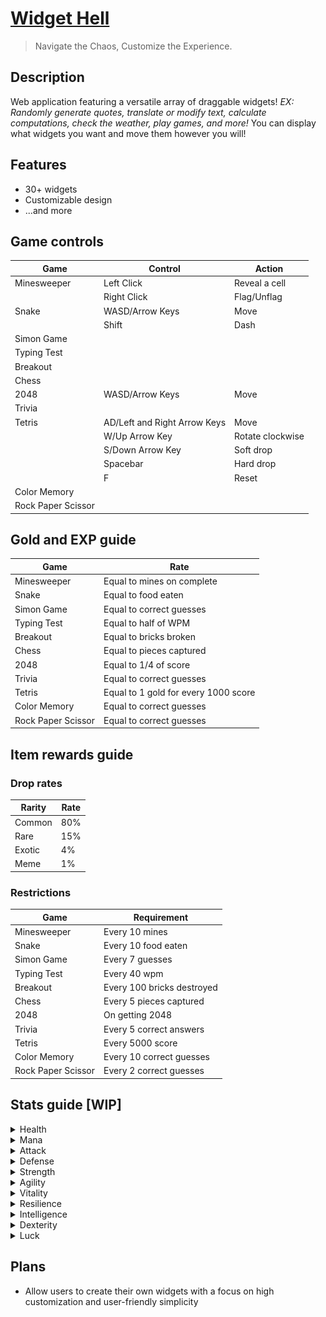 # [**Widget Hell**](https://widget-hell.vercel.app/)
> Navigate the Chaos, Customize the Experience.

## **Description**
Web application featuring a versatile array of draggable widgets! _EX: Randomly generate quotes, translate or modify text, calculate computations, check the weather, play games, and more!_ You can display what widgets you want and move them however you will!

## **Features**
- 30+ widgets
- Customizable design
- ...and more

## **Game controls**
| Game | Control | Action |
| --- | --- | --- |
| Minesweeper | Left Click | Reveal a cell |
| | Right Click | Flag/Unflag |
| Snake | WASD/Arrow Keys | Move |
| | Shift | Dash |
| Simon Game | | |
| Typing Test | | |
| Breakout | | |
| Chess | | |
| 2048 | WASD/Arrow Keys | Move |
| Trivia | | |
| Tetris | AD/Left and Right Arrow Keys | Move |
| | W/Up Arrow Key | Rotate clockwise |
| | S/Down Arrow Key | Soft drop |
| | Spacebar | Hard drop |
| | F | Reset |
| Color Memory | | |
| Rock Paper Scissor | | |

## **Gold and EXP guide**
| Game | Rate |
| --- | --- |
| Minesweeper | Equal to mines on complete |
| Snake | Equal to food eaten |
| Simon Game | Equal to correct guesses |
| Typing Test | Equal to half of WPM |
| Breakout | Equal to bricks broken |
| Chess | Equal to pieces captured |
| 2048 | Equal to 1/4 of score |
| Trivia | Equal to correct guesses |
| Tetris | Equal to 1 gold for every 1000 score |
| Color Memory | Equal to correct guesses |
| Rock Paper Scissor | Equal to correct guesses |

## **Item rewards guide**
### Drop rates
| Rarity | Rate |
| --- | --- |
| Common | 80% |
| Rare | 15% |
| Exotic | 4% |
| Meme | 1% |

### Restrictions
| Game | Requirement |
| --- | --- |
| Minesweeper | Every 10 mines |
| Snake | Every 10 food eaten |
| Simon Game | Every 7 guesses |
| Typing Test | Every 40 wpm |
| Breakout | Every 100 bricks destroyed |
| Chess | Every 5 pieces captured |
| 2048 | On getting 2048 |
| Trivia | Every 5 correct answers |
| Tetris | Every 5000 score |
| Color Memory | Every 10 correct guesses |
| Rock Paper Scissor | Every 2 correct guesses |

## **Stats guide [WIP]**
<details>
    <summary>Health</summary>

Health rounds down.
| Heart | Hits |
| --- | --- |
| ![heart 1](https://raw.githubusercontent.com/KyleBuii/Widget-Hell/main/public/resources/hearts/heart1.png) | 1 |
| ![heart 2](https://raw.githubusercontent.com/KyleBuii/Widget-Hell/main/public/resources/hearts/heart2.png) | 5 |
| ![heart 3](https://raw.githubusercontent.com/KyleBuii/Widget-Hell/main/public/resources/hearts/heart3.png) | 10 |
| ![heart 4](https://raw.githubusercontent.com/KyleBuii/Widget-Hell/main/public/resources/hearts/heart4.png) | 15 |
| ![heart 5](https://raw.githubusercontent.com/KyleBuii/Widget-Hell/main/public/resources/hearts/heart5.png) | 20|
| ![heart 6](https://raw.githubusercontent.com/KyleBuii/Widget-Hell/main/public/resources/hearts/heart6.png) | 25 |
| ![heart 7](https://raw.githubusercontent.com/KyleBuii/Widget-Hell/main/public/resources/hearts/heart7.png) | 30 |
| ![heart 8](https://raw.githubusercontent.com/KyleBuii/Widget-Hell/main/public/resources/hearts/heart8.png) | 35 |
| ![heart 9](https://raw.githubusercontent.com/KyleBuii/Widget-Hell/main/public/resources/hearts/heart9.png) | 40 |
| ![heart 10](https://raw.githubusercontent.com/KyleBuii/Widget-Hell/main/public/resources/hearts/heart10.png) | 45 |
| ![heart 11](https://raw.githubusercontent.com/KyleBuii/Widget-Hell/main/public/resources/hearts/heart11.png) | 50 |
| ![heart 12](https://raw.githubusercontent.com/KyleBuii/Widget-Hell/main/public/resources/hearts/heart12.png) | 55 |
| ![heart 13](https://raw.githubusercontent.com/KyleBuii/Widget-Hell/main/public/resources/hearts/heart13.png) | 60 |

| Game |  |
| --- | --- |
| Minesweeper | Allows tanking a mine for every 10 |
| Snake | Allows tanking the wall for every 10 |
| Simon Game | Allows surviving an incorrect guess for every 10 |
| Typing Test | N/A |
| Breakout | Allows the ball to bounce off the bottom for every 10 |
| Chess | N/A |
| 2048 | N/A |
| Trivia | Allows a wrong guess for every 10 |
| Tetris | N/A |
| Color Memory | N/A |
| Rock Paper Scissor | N/A |
</details>
<details>
    <summary>Mana</summary>

| Game | Requirement |
| --- | --- |
| Minesweeper | N/A |
| Snake | N/A |
| Simon Game | N/A |
| Typing Test | N/A |
| Breakout | N/A |
| Chess | N/A |
| 2048 | N/A |
| Trivia | N/A |
| Tetris | N/A |
| Color Memory | N/A |
| Rock Paper Scissor | N/A |
</details>
<details>
    <summary>Attack</summary>

| Game | Requirement |
| --- | --- |
| Minesweeper | N/A |
| Snake | N/A |
| Simon Game | N/A |
| Typing Test | N/A |
| Breakout | N/A |
| Chess | N/A |
| 2048 | N/A |
| Trivia | N/A |
| Tetris | N/A |
| Color Memory | N/A |
| Rock Paper Scissor | N/A |
</details>
<details>
    <summary>Defense</summary>

| Game | Requirement |
| --- | --- |
| Minesweeper | N/A |
| Snake | N/A |
| Simon Game | N/A |
| Typing Test | N/A |
| Breakout | N/A |
| Chess | N/A |
| 2048 | N/A |
| Trivia | N/A |
| Tetris | N/A |
| Color Memory | N/A |
| Rock Paper Scissor | N/A |
</details>
<details>
    <summary>Strength</summary>

| Game | Requirement |
| --- | --- |
| Minesweeper | N/A |
| Snake | N/A |
| Simon Game | N/A |
| Typing Test | N/A |
| Breakout | N/A |
| Chess | N/A |
| 2048 | N/A |
| Trivia | N/A |
| Tetris | N/A |
| Color Memory | N/A |
| Rock Paper Scissor | N/A |
</details>
<details>
    <summary>Agility</summary>

| Game | Requirement |
| --- | --- |
| Minesweeper | N/A |
| Snake | N/A |
| Simon Game | N/A |
| Typing Test | N/A |
| Breakout | N/A |
| Chess | N/A |
| 2048 | N/A |
| Trivia | N/A |
| Tetris | N/A |
| Color Memory | N/A |
| Rock Paper Scissor | N/A |
</details>
<details>
    <summary>Vitality</summary>

| Game | Requirement |
| --- | --- |
| Minesweeper | N/A |
| Snake | N/A |
| Simon Game | N/A |
| Typing Test | N/A |
| Breakout | N/A |
| Chess | N/A |
| 2048 | N/A |
| Trivia | N/A |
| Tetris | N/A |
| Color Memory | N/A |
| Rock Paper Scissor | N/A |
</details>
<details>
    <summary>Resilience</summary>

| Game | Requirement |
| --- | --- |
| Minesweeper | N/A |
| Snake | N/A |
| Simon Game | N/A |
| Typing Test | N/A |
| Breakout | N/A |
| Chess | N/A |
| 2048 | N/A |
| Trivia | N/A |
| Tetris | N/A |
| Color Memory | N/A |
| Rock Paper Scissor | N/A |
</details>
<details>
    <summary>Intelligence</summary>

| Game | Requirement |
| --- | --- |
| Minesweeper | N/A |
| Snake | N/A |
| Simon Game | N/A |
| Typing Test | N/A |
| Breakout | N/A |
| Chess | N/A |
| 2048 | N/A |
| Trivia | N/A |
| Tetris | N/A |
| Color Memory | N/A |
| Rock Paper Scissor | N/A |
</details>
<details>
    <summary>Dexterity</summary>

| Game | Requirement |
| --- | --- |
| Minesweeper | N/A |
| Snake | N/A |
| Simon Game | N/A |
| Typing Test | N/A |
| Breakout | N/A |
| Chess | N/A |
| 2048 | N/A |
| Trivia | N/A |
| Tetris | N/A |
| Color Memory | N/A |
| Rock Paper Scissor | N/A |
</details>
<details>
    <summary>Luck</summary>

| Game | Requirement |
| --- | --- |
| Minesweeper | N/A |
| Snake | N/A |
| Simon Game | N/A |
| Typing Test | N/A |
| Breakout | N/A |
| Chess | N/A |
| 2048 | N/A |
| Tetris | N/A |
| Color Memory | N/A |
| Rock Paper Scissor | N/A |
</details>

## **Plans**
- Allow users to create their own widgets with a focus on high customization and user-friendly simplicity